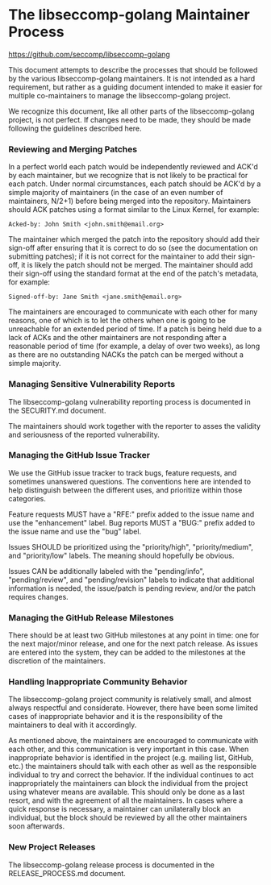 The libseccomp-golang Maintainer Process
===============================================================================
https://github.com/seccomp/libseccomp-golang

This document attempts to describe the processes that should be followed by the
various libseccomp-golang maintainers.  It is not intended as a hard
requirement, but rather as a guiding document intended to make it easier for
multiple co-maintainers to manage the libseccomp-golang project.

We recognize this document, like all other parts of the libseccomp-golang
project, is not perfect.  If changes need to be made, they should be made
following the guidelines described here.

### Reviewing and Merging Patches

In a perfect world each patch would be independently reviewed and ACK'd by each
maintainer, but we recognize that is not likely to be practical for each patch.
Under normal circumstances, each patch should be ACK'd by a simple majority of
maintainers (in the case of an even number of maintainers, N/2+1) before being
merged into the repository.  Maintainers should ACK patches using a format
similar to the Linux Kernel, for example:

```
Acked-by: John Smith <john.smith@email.org>
```

The maintainer which merged the patch into the repository should add their
sign-off after ensuring that it is correct to do so (see the documentation on
submitting patches); if it is not correct for the maintainer to add their
sign-off, it is likely the patch should not be merged.  The maintainer should
add their sign-off using the standard format at the end of the patch's
metadata, for example:

```
Signed-off-by: Jane Smith <jane.smith@email.org>
```

The maintainers are encouraged to communicate with each other for many reasons,
one of which is to let the others when one is going to be unreachable for an
extended period of time.  If a patch is being held due to a lack of ACKs and
the other maintainers are not responding after a reasonable period of time (for
example, a delay of over two weeks), as long as there are no outstanding NACKs
the patch can be merged without a simple majority.

### Managing Sensitive Vulnerability Reports

The libseccomp-golang vulnerability reporting process is documented in the
SECURITY.md document.

The maintainers should work together with the reporter to asses the validity
and seriousness of the reported vulnerability.

### Managing the GitHub Issue Tracker

We use the GitHub issue tracker to track bugs, feature requests, and sometimes
unanswered questions.  The conventions here are intended to help distinguish
between the different uses, and prioritize within those categories.

Feature requests MUST have a "RFE:" prefix added to the issue name and use the
"enhancement" label.  Bug reports MUST a "BUG:" prefix added to the issue name
and use the "bug" label.

Issues SHOULD be prioritized using the "priority/high", "priority/medium", and
"priority/low" labels.  The meaning should hopefully be obvious.

Issues CAN be additionally labeled with the "pending/info", "pending/review",
and "pending/revision" labels to indicate that additional information is
needed, the issue/patch is pending review, and/or the patch requires changes.

### Managing the GitHub Release Milestones

There should be at least two GitHub milestones at any point in time: one for
the next major/minor release, and one for the next patch release.  As issues
are entered into the system, they can be added to the milestones at the
discretion of the maintainers.

### Handling Inappropriate Community Behavior

The libseccomp-golang project community is relatively small, and almost always
respectful and considerate.  However, there have been some limited cases of
inappropriate behavior and it is the responsibility of the maintainers to deal
with it accordingly.

As mentioned above, the maintainers are encouraged to communicate with each
other, and this communication is very important in this case.  When
inappropriate behavior is identified in the project (e.g. mailing list, GitHub,
etc.) the maintainers should talk with each other as well as the responsible
individual to try and correct the behavior.  If the individual continues to act
inappropriately the maintainers can block the individual from the project using
whatever means are available.  This should only be done as a last resort, and
with the agreement of all the maintainers.  In cases where a quick response is
necessary, a maintainer can unilaterally block an individual, but the block
should be reviewed by all the other maintainers soon afterwards.

### New Project Releases

The libseccomp-golang release process is documented in the RELEASE_PROCESS.md
document.
